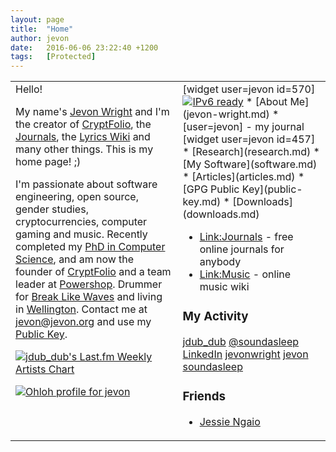 ```yaml
---
layout: page
title:  "Home"
author: jevon
date:   2016-06-06 23:22:40 +1200
tags:   [Protected]
---
```


<table class="home-table"><tr valign="top"><td class="left-bar">Hello!

My name's [Jevon Wright](jevon-wright.md) and I'm the creator of <a href="http://cryptfolio.com">CryptFolio</a>, the [Journals](journals.md), the [Lyrics Wiki](link-music.md) and many other things. This is my home page! ;)

I'm passionate about software engineering, open source, gender studies, cryptocurrencies, computer gaming and music. Recently completed my [PhD in Computer Science](research.md), and am now the founder of <a href="https://cryptfolio.com">CryptFolio</a> and a team leader at <a href="http://www.powershop.com">Powershop</a>. Drummer for <a href="http://www.breaklikewaves.com">Break Like Waves</a> and living in <a href="http://www.wellingtonnz.com/">Wellington</a>. Contact me at jevon@jevon.org and use my [Public Key](public-key.md).

<a href="http://www.last.fm/user/jdub_dub"><img src="http://imagegen.last.fm/sideRed/artists/jdub_dub.gif" border="0" alt="jdub_dub's Last.fm Weekly Artists Chart" /></a>

<a href='https://www.ohloh.net/accounts/24901?ref=Detailed'><img alt='Ohloh profile for jevon' src='https://www.ohloh.net/accounts/24901/widgets/account_detailed.gif' /></a>
</td><td class="right-bar">
[widget user=jevon id=570]<span class="ipv6"><a href="http://ipv6-test.com/validate.php?url=referer"><img src="http://ipv6-test.com/button-ipv6-80x15.png" alt="IPv6 ready" border="0"></a></span>
* [About Me](jevon-wright.md)
* [user=jevon] - my journal [widget user=jevon id=457]
* [Research](research.md)
* [My Software](software.md)
* [Articles](articles.md)
* [GPG Public Key](public-key.md)
* [Downloads](downloads.md)

* [Link:Journals](link-journals.md) - free online journals for anybody
* [Link:Music](link-music.md) - online music wiki

### My Activity
<div class="social-media"><a href="http://www.last.fm/user/jdub_dub" title="My last.fm profile">jdub_dub</a>
<a href="http://twitter.com/soundasleep" title="My Twitter account">@soundasleep</a>
<a href="http://www.linkedin.com/in/jevonwright" title="My LinkedIn profile">LinkedIn</a>
<a href="http://www.delicious.com/jevonwright/" title="My Delicious bookmarks">jevonwright</a>
<a href="https://www.ohloh.net/accounts/jevon" title="My Ohloh profile">jevon</a>
<a href="https://github.com/soundasleep" title="My GitHub profile">soundasleep</a></div>

### Friends
* <a href="http://www.jngaio.com">Jessie Ngaio</a>
</td></tr></table>
